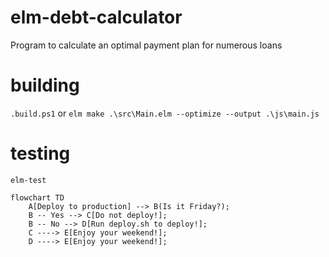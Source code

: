 # elm-debt-calculator
Program to calculate an optimal payment plan for numerous loans

# building
`.build.ps1`
or
`elm make .\src\Main.elm --optimize --output .\js\main.js`

# testing
`elm-test`

```mermaid
flowchart TD
    A[Deploy to production] --> B(Is it Friday?);
    B -- Yes --> C[Do not deploy!];
    B -- No --> D[Run deploy.sh to deploy!];
    C ----> E[Enjoy your weekend!];
    D ----> E[Enjoy your weekend!];
```
